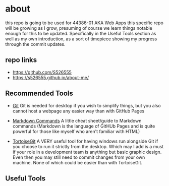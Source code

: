 # about
this repo is going to be used for 44386-01 AKA Web Apps this specific repo will be growing as I grow, presuming of course we learn things notable enough for this to be updated. Specifically in the Useful Tools section as well as my own introduction, as a sort of timepiece showing my progress through the commit updates. 
## repo links
- https://github.com/S526555
- https://s526555.github.io/about-me/
## Recommended Tools
- [Git](https://github.com/)
Git is needed for desktop if you wish to simplify things, but you also cannot host a webpage any easier way than with GitHub Pages

- [Markdown Commands](https://www.markdownguide.org/cheat-sheet/)
A little cheat sheet/guide to Markdown commands (Markdown is the language of GitHUb Pages and is quite powerful for those like myself who aren't familiar with HTML)

- [TortoiseGit](https://tortoisegit.org/) A VERY useful tool for having windows run alongside Git if you choose to run it strictly from the desktop. Which may I add is a must if your role in a development team is anything but basic graphic design. Even then you may still need to commit changes from your own machine. None of which could be easier than with TortoiseGit.

## Useful Tools

